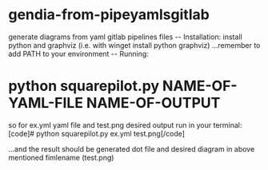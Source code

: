 # gendia-from-pipeyamlsgitlab
generate diagrams from yaml gitlab pipelines files
-- Installation:
install python and graphviz (i.e. with winget install python graphviz)
...remember to add PATH to your environment
-- Running:
# python squarepilot.py NAME-OF-YAML-FILE NAME-OF-OUTPUT
so for ex.yml yaml file and test.png desired output run in your terminal:
[code]# python squarepilot.py ex.yml test.png[/code]

...and the result should be generated dot file and desired diagram in above mentioned fimlename (test.png)

